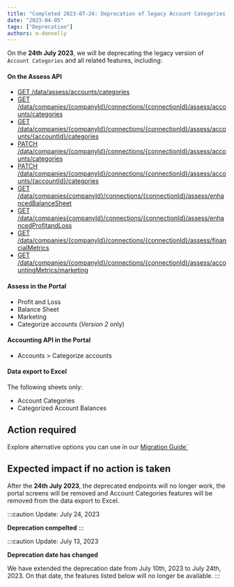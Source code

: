```yaml
---
title: "Completed 2023-07-24: Deprecation of legacy Account Categories and related features in Assess"
date: "2023-04-05"
tags: ["Deprecation"]
authors: e-donnelly
---
```


On the **24th July 2023**, we will be deprecating the legacy version of  `Account Categories` and all related features, including:

<!--truncate-->

#### On the Assess API

- [GET /data/assess/accounts/categories](/assess-api#/operations/list-available-account-categories)
- [GET /data/companies/{companyId}/connections/{connectionId}/assess/accounts/categories](/assess-api#/operations/list-accounts-categories)
- [GET /data/companies/{companyId}/connections/{connectionId}/assess/accounts/{accountId}/categories](/assess-api#/operations/get-account-category)
- [PATCH /data/companies/{companyId}/connections/{connectionId}/assess/accounts/categories](/assess-api#/operations/update-accounts-categories)
- [PATCH /data/companies/{companyId}/connections/{connectionId}/assess/accounts/{accountId}/categories](/assess-api#/operations/update-account-category)
- [GET /data/companies{companyId}/connections/{connectionId}/assess/enhancedBalanceSheet](/assess-api#/operations/get-enhanced-balance-sheet)
- [GET /data/companies{companyId}/connections/{connectionId}/assess/enhancedProfitandLoss](/assess-api#/operations/get-enhanced-profit-and-loss)  
- [GET /data/companies/{companyId}/connections/{connectionId}/assess/financialMetrics](/assess-api#/operations/get-enhanced-financial-metrics) 
- [GET /data/companies/{companyId}/connections/{connectionId}/assess/accountingMetrics/marketing](/assess-api#/operations/get-accounting-marketing-metrics)

#### Assess in the Portal

- Profit and Loss
- Balance Sheet
- Marketing
- Categorize accounts (<i>Version 2 </i> only)

#### Accounting API in the Portal

- Accounts > Categorize accounts

#### Data export to Excel

The following sheets only:
- Account Categories
- Categorized Account Balances

## Action required

Explore alternative options you can use in our [Migration Guide`](/assess/guides/migration-guides/deprecation-account-categories)

## Expected impact if no action is taken

After the **24th July 2023**, the deprecated endpoints will no longer work, the portal screens will be removed and Account Categories features will be removed from the data export to Excel.


:::caution Update: July 24, 2023

**Deprecation compelted**
:::

:::caution Update: July 13, 2023

**Deprecation date has changed**

We have extended the deprecation date from July 10th, 2023 to July 24th, 2023. On that date, the features listed below will no longer be available.
:::
